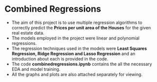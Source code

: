 # Combined Regressions
- The aim of this project is to use multiple regression algorithms to correctly predict the **Prices per unit area of the Houses** for the given real estate data.
- The models employed in the project were linear and polynomial regressions.
- The regression techniques used in the models were **Least Squares Regression, Ridge Regression and Lasso Regression** and an introduction about each is provided in the code.
- The code **combinedregressions.ipynb** contains the all the necessary EDA and model training.
- All the graphs and plots are also attached separately for viewing.
